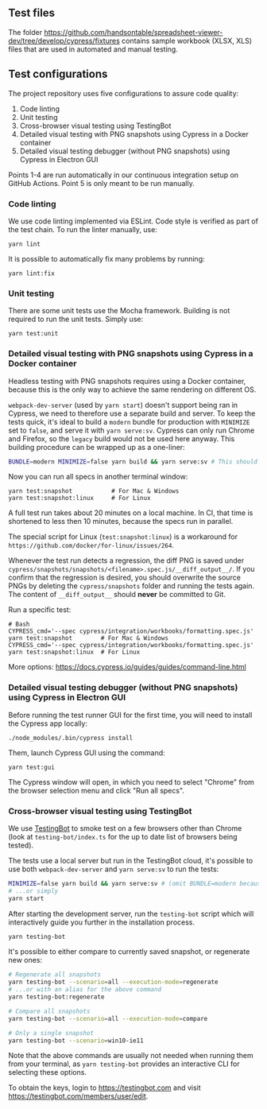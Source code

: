 ## Test files

The folder https://github.com/handsontable/spreadsheet-viewer-dev/tree/develop/cypress/fixtures contains sample workbook (XLSX, XLS) files that are used in automated and manual testing.

## Test configurations

The project repository uses five configurations to assure code quality:

1. Code linting
2. Unit testing
3. Cross-browser visual testing using TestingBot
4. Detailed visual testing with PNG snapshots using Cypress in a Docker container
5. Detailed visual testing debugger (without PNG snapshots) using Cypress in Electron GUI

Points 1-4 are run automatically in our continuous integration setup on GitHub Actions. Point 5 is only meant to be run manually.

### Code linting

We use code linting implemented via ESLint. Code style is verified as part of the test chain. To run the linter manually, use:

```
yarn lint
```

It is possible to automatically fix many problems by running:

```
yarn lint:fix
```

### Unit testing

There are some unit tests use the Mocha framework. Building is not required to run the unit tests. Simply use:

```
yarn test:unit
```

### Detailed visual testing with PNG snapshots using Cypress in a Docker container

Headless testing with PNG snapshots requires using a Docker container, because this is the only way to achieve the same rendering on different OS.

`webpack-dev-server` (used by `yarn start`) doesn't support being ran in Cypress, we need to therefore use a separate build and server. To keep the tests quick, it's ideal to build a `modern` bundle for production with `MINIMIZE` set to `false`, and serve it with `yarn serve:sv`. Cypress can only run Chrome and Firefox, so the `legacy` build would not be used here anyway. This building procedure can be wrapped up as a one-liner:

```bash
BUNDLE=modern MINIMIZE=false yarn build && yarn serve:sv # This should take ~8 seconds
```

Now you can run all specs in another terminal window:

```
yarn test:snapshot           # For Mac & Windows
yarn test:snapshot:linux     # For Linux
```

A full test run takes about 20 minutes on a local machine. In CI, that time is shortened to less then 10 minutes, because the specs run in parallel.

The special script for Linux (`test:snapshot:linux`) is a workaround for `https://github.com/docker/for-linux/issues/264`.

Whenever the test run detects a regression, the diff PNG is saved under `cypress/snapshots/snapshots/<filename>.spec.js/__diff_output__/`. If you confirm that the regression is desired, you should overwrite the source PNGs by deleting the `cypress/snapshots` folder and running the tests again. The content of `__diff_output__` should **never** be committed to Git.

Run a specific test:

```
# Bash
CYPRESS_cmd='--spec cypress/integration/workbooks/formatting.spec.js' yarn test:snapshot        # For Mac & Windows
CYPRESS_cmd='--spec cypress/integration/workbooks/formatting.spec.js' yarn test:snapshot:linux  # For Linux
```

More options: https://docs.cypress.io/guides/guides/command-line.html

### Detailed visual testing debugger (without PNG snapshots) using Cypress in Electron GUI

Before running the test runner GUI for the first time, you will need to install the Cypress app locally:

```
./node_modules/.bin/cypress install
```

Them, launch Cypress GUI using the command:

```
yarn test:gui
```

The Cypress window will open, in which you need to select "Chrome" from the browser selection menu and click "Run all specs".

### Cross-browser visual testing using TestingBot

We use [TestingBot](https://testingbot.com) to smoke test on a few browsers other than Chrome (look at `testing-bot/index.ts` for the up to date list of browsers being tested).

The tests use a local server but run in the TestingBot cloud, it's possible to use both `webpack-dev-server` and `yarn serve:sv` to run the tests:

```bash
MINIMIZE=false yarn build && yarn serve:sv # (omit BUNDLE=modern because we will also run IE11 tests)
# ...or simply
yarn start
```

After starting the development server, run the `testing-bot` script which will interactively guide you further in the installation process.

```bash
yarn testing-bot
```

It's possible to either compare to currently saved snapshot, or regenerate new ones:

```bash
# Regenerate all snapshots
yarn testing-bot --scenario=all --execution-mode=regenerate
# ...or with an alias for the above command
yarn testing-bot:regenerate

# Compare all snapshots
yarn testing-bot --scenario=all --execution-mode=compare

# Only a single snapshot
yarn testing-bot --scenario=win10-ie11
```

Note that the above commands are usually not needed when running them from your terminal, as `yarn testing-bot` provides an interactive CLI for selecting these options.

To obtain the keys, login to https://testingbot.com and visit https://testingbot.com/members/user/edit.
